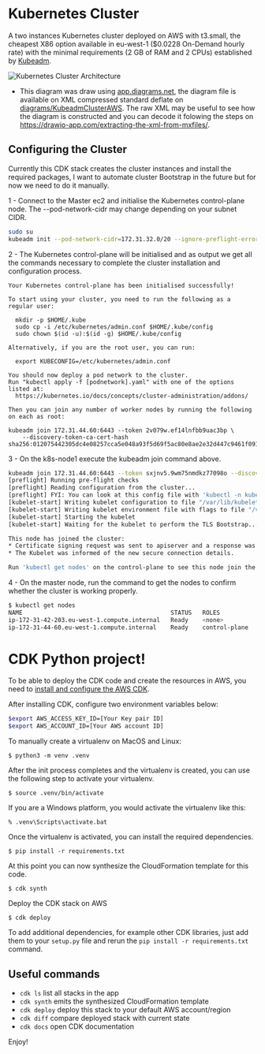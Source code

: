 # Kubernetes Cluster

A two instances Kubernetes cluster deployed on AWS with t3.small, the cheapest X86 option available in eu-west-1 ($0.0228 On-Demand hourly rate) with the minimal requirements (2 GB of RAM and 2 CPUs) established by [Kubeadm](https://kubernetes.io/docs/setup/production-environment/tools/kubeadm/install-kubeadm/). 

![Kubernetes Cluster Architecture](/diagrams/KubeadmClusterAWS.png)

* This diagram was draw using [app.diagrams.net](https://app.diagrams.net/), the diagram file is available on XML compressed standard deflate on [diagrams/KubeadmClusterAWS](/diagrams/KubeadmClusterAWS.png). The raw XML may be useful to see how the diagram is constructed and you can decode it folowing the steps on https://drawio-app.com/extracting-the-xml-from-mxfiles/.



## Configuring the Cluster

Currently this CDK stack creates the cluster instances and install the required packages, I want to automate cluster Bootstrap in the future but for now we need to do it manually.

1 - Connect to the Master ec2 and initialise the Kubernetes control-plane node. The --pod-network-cidr may change depending on your subnet CIDR. 

```bash
sudo su
kubeadm init --pod-network-cidr=172.31.32.0/20 --ignore-preflight-errors=NumCPUa
```

2 - The Kubernetes control-plane will be initialised and as output we get all the commands necessary to complete the cluster installation and configuration process. 

```
Your Kubernetes control-plane has been initialised successfully!

To start using your cluster, you need to run the following as a regular user:

  mkdir -p $HOME/.kube
  sudo cp -i /etc/kubernetes/admin.conf $HOME/.kube/config
  sudo chown $(id -u):$(id -g) $HOME/.kube/config

Alternatively, if you are the root user, you can run:

  export KUBECONFIG=/etc/kubernetes/admin.conf

You should now deploy a pod network to the cluster.
Run "kubectl apply -f [podnetwork].yaml" with one of the options listed at:
  https://kubernetes.io/docs/concepts/cluster-administration/addons/

Then you can join any number of worker nodes by running the following on each as root:

kubeadm join 172.31.44.60:6443 --token 2v079w.ef14lnfbb9uac3bp \
	--discovery-token-ca-cert-hash sha256:012075442305dc4e08257cca5e048a93f5d69f5ac80e8ae2e32d447c9461f091 
```

3 - On the k8s-node1 execute the kubeadm join command above.

```bash
kubeadm join 172.31.44.60:6443 --token sxjnv5.9wm75nmdkz77098o --discovery-token-ca-cert-hash sha256:012075442305dc4e08257cca5e048a93f5d69f5ac80e8ae2e32d447c9461f091
[preflight] Running pre-flight checks
[preflight] Reading configuration from the cluster...
[preflight] FYI: You can look at this config file with 'kubectl -n kube-system get cm kubeadm-config -o yaml'
[kubelet-start] Writing kubelet configuration to file "/var/lib/kubelet/config.yaml"
[kubelet-start] Writing kubelet environment file with flags to file "/var/lib/kubelet/kubeadm-flags.env"
[kubelet-start] Starting the kubelet
[kubelet-start] Waiting for the kubelet to perform the TLS Bootstrap...

This node has joined the cluster:
* Certificate signing request was sent to apiserver and a response was received.
* The Kubelet was informed of the new secure connection details.

Run 'kubectl get nodes' on the control-plane to see this node join the cluster.
```

4 -  On the master node, run the command to get the nodes to confirm whether the cluster is working properly.

```bash
$ kubectl get nodes
NAME                                          STATUS   ROLES           AGE   VERSION
ip-172-31-42-203.eu-west-1.compute.internal   Ready    <none>          77s   v1.24.0
ip-172-31-44-60.eu-west-1.compute.internal    Ready    control-plane   15m   v1.24.0
```


# CDK Python project!

To be able to deploy the CDK code and create the resources in AWS, you need to [install and configure the AWS CDK](https://docs.aws.amazon.com/cdk/v2/guide/getting_started.html).

After installing CDK, configure two environment variables below:

```bash
$export AWS_ACCESS_KEY_ID=[Your Key pair ID]
$export AWS_ACCOUNT_ID=[Your AWS account ID]
```

To manually create a virtualenv on MacOS and Linux:

```
$ python3 -m venv .venv
```

After the init process completes and the virtualenv is created, you can use the following
step to activate your virtualenv.

```
$ source .venv/bin/activate
```

If you are a Windows platform, you would activate the virtualenv like this:

```
% .venv\Scripts\activate.bat
```

Once the virtualenv is activated, you can install the required dependencies.

```
$ pip install -r requirements.txt
```

At this point you can now synthesize the CloudFormation template for this code.

```
$ cdk synth
```

Deploy the CDK stack on AWS

```
$ cdk deploy
```

To add additional dependencies, for example other CDK libraries, just add
them to your `setup.py` file and rerun the `pip install -r requirements.txt`
command.

## Useful commands

 * `cdk ls`          list all stacks in the app
 * `cdk synth`       emits the synthesized CloudFormation template
 * `cdk deploy`      deploy this stack to your default AWS account/region
 * `cdk diff`        compare deployed stack with current state
 * `cdk docs`        open CDK documentation

Enjoy!

